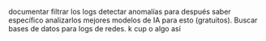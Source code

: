 documentar
filtrar los logs
detectar anomalías para después saber específico 
analizarlos mejores modelos de IA para esto (gratuitos).
Buscar bases de datos para logs de redes.
k cup o algo así